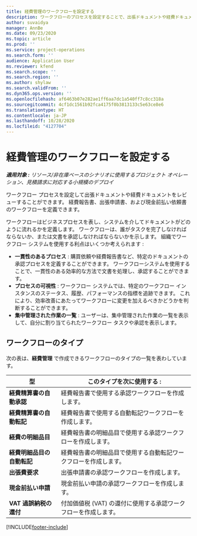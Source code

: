 ```yaml
---
title: 経費管理のワークフローを設定する
description: ワークフローのプロセスを設定することで、出張ドキュメントや経費ドキュメントをレビューすることができます。
author: suvaidya
manager: AnnBe
ms.date: 09/23/2020
ms.topic: article
ms.prod: ''
ms.service: project-operations
ms.search.form: ''
audience: Application User
ms.reviewer: kfend
ms.search.scope: ''
ms.search.region: ''
ms.author: shylaw
ms.search.validFrom: ''
ms.dyn365.ops.version: ''
ms.openlocfilehash: af6463b07e282ae1ff6aa7dc1a540ff7c8cc318a
ms.sourcegitcommit: 4cf1dc1561b92fca4175f0b3813133c5e63ce8e6
ms.translationtype: HT
ms.contentlocale: ja-JP
ms.lasthandoff: 10/28/2020
ms.locfileid: "4127704"
---
```

# <a name="set-up-workflows-for-expense-management"></a>経費管理のワークフローを設定する

_**適用対象 :** リソース/非在庫ベースのシナリオに使用するプロジェクト オペレーション、見積請求に対応する小規模のデプロイ_

ワークフロー プロセスを設定して出張ドキュメントや経費ドキュメントをレビューすることができます。 経費報告書、出張申請書、および現金前払い依頼書のワークフローを定義できます。

ワークフローはビジネスプロセスを表し、システムを介してドキュメントがどのように流れるかを定義します。 ワークフローは、誰がタスクを完了しなければならないか、または文書を承認しなければならないかを示します。 組織でワークフロー システムを使用する利点はいくつか考えられます :

- **一貫性のあるプロセス** : 購買依頼や経費報告書など、特定のドキュメントの承認プロセスを定義することができます。 ワークフローシステムを使用することで、一貫性のある効率的な方法で文書を処理し、承認することができます。
- **プロセスの可視性** : ワークフロー システムでは、特定のワークフロー インスタンスのステータス、履歴、パフォーマンスの指標を追跡できます。 これにより、効率改善にあたってワークフローに変更を加えるべきかどうかを判断することができます。
- **集中管理された作業の一覧** : ユーザーは、集中管理された作業の一覧を表示して、自分に割り当てられたワークフロー タスクや承認を表示します。 

## <a name="workflow-types"></a>ワークフローのタイプ

次の表は、**経費管理** で作成できるワークフローのタイプの一覧を表わしています。


|              <strong>型</strong>              |                   <strong>このタイプを次に使用する :</strong>                   |
|-------------------------------------------------|-----------------------------------------------------------------------|
|   <strong>経費精算書の自動承認</strong> |            経費報告書で使用する承認ワークフローを作成します。             |
|  <strong>経費精算書の自動転記</strong>   |        経費報告書で使用する自動転記ワークフローを作成します。        |
|       <strong>経費の明細品目</strong>        |     経費報告書の明細品目で使用する承認ワークフローを作成します。      |
| <strong>経費明細品目の自動転記</strong> | 経費報告書の明細品目で使用する自動転記ワークフローを作成します。 |
|       <strong>出張費要求</strong>       |          出張申請書の承認ワークフローを作成します。           |
|      <strong>現金前払い申請</strong>      |         現金前払い申請の承認ワークフローを作成します。          |
|        <strong>VAT 過誤納税の還付</strong>        | 付加価値税 (VAT) の還付に使用する承認ワークフローを作成します。  |


[!INCLUDE[footer-include](../includes/footer-banner.md)]